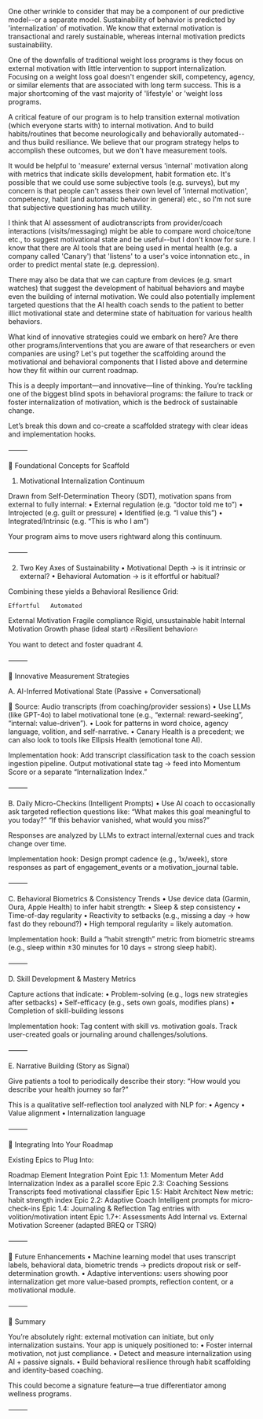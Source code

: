 One other wrinkle to consider that may be a component of our predictive model--or a separate model. 
Sustainability of behavior is predicted by 'internalization' of motivation. We know that external motivation is transactional and rarely sustainable, whereas internal motivation predicts sustainability. 

One of the downfalls of traditional weight loss programs is they focus on external motivation with little intervention to support internalization. Focusing on a weight loss goal doesn't engender skill, competency, agency, or similar elements that are associated with long term success. This is a major shortcoming of the vast majority of 'lifestyle' or 'weight loss programs. 

A critical feature of our program is to help transition external motivation (which everyone starts with) to internal motivation. And to build habits/routines that become neurologically and behaviorally automated--and thus build resiliance. We believe that our program strategy helps to accomplish these outcomes, but we don't have measurement tools. 

It would be helpful to 'measure' external versus 'internal' motivation along with metrics that indicate skills development, habit formation etc. It's possible that we could use some subjective tools (e.g. surveys), but my concern is that people can't assess their own level of 'internal motivation', competency, habit (and automatic behavior in general) etc., so I'm not sure that subjective questioning has much utillity. 

I think that AI assessment of audiotranscripts from provider/coach interactions (visits/messaging) might be able to compare word choice/tone etc., to suggest motivational state and be useful--but I don't know for sure. I know that there are AI tools that are being used in mental health (e.g. a company called 'Canary') that 'listens' to a user's voice intonnation etc., in order to predict mental state (e.g. depression). 

There may also be data that we can capture from devices (e.g. smart watches) that suggest the development of habitual behaviors and maybe even the building of internal motivation. We could also potentially implement targeted questions that the AI health coach sends to the patient to better illict motivational state and determine state of habituation for various health behaviors.

What kind of innovative strategies could we embark on here? Are there other programs/interventions that you are aware of that researchers or even companies are using? Let's put together the scaffolding around the motivational and behavioral components that I listed above and determine how they fit within our current roadmap.




This is a deeply important—and innovative—line of thinking. You’re tackling one of the biggest blind spots in behavioral programs: the failure to track or foster internalization of motivation, which is the bedrock of sustainable change.

Let’s break this down and co-create a scaffolded strategy with clear ideas and implementation hooks.

⸻

🧱 Foundational Concepts for Scaffold

1. Motivational Internalization Continuum

Drawn from Self-Determination Theory (SDT), motivation spans from external to fully internal:
	•	External regulation (e.g. “doctor told me to”)
	•	Introjected (e.g. guilt or pressure)
	•	Identified (e.g. “I value this”)
	•	Integrated/Intrinsic (e.g. “This is who I am”)

Your program aims to move users rightward along this continuum.

⸻

2. Two Key Axes of Sustainability
	•	Motivational Depth → is it intrinsic or external?
	•	Behavioral Automation → is it effortful or habitual?

Combining these yields a Behavioral Resilience Grid:

	Effortful	Automated
External Motivation	Fragile compliance	Rigid, unsustainable habit
Internal Motivation	Growth phase (ideal start)	🔥Resilient behavior🔥

You want to detect and foster quadrant 4.

⸻

🧠 Innovative Measurement Strategies

A. AI-Inferred Motivational State (Passive + Conversational)

📍 Source: Audio transcripts (from coaching/provider sessions)
	•	Use LLMs (like GPT-4o) to label motivational tone (e.g., “external: reward-seeking”, “internal: value-driven”).
	•	Look for patterns in word choice, agency language, volition, and self-narrative.
	•	Canary Health is a precedent; we can also look to tools like Ellipsis Health (emotional tone AI).

Implementation hook:
Add transcript classification task to the coach session ingestion pipeline. Output motivational state tag → feed into Momentum Score or a separate “Internalization Index.”

⸻

B. Daily Micro-Checkins (Intelligent Prompts)
	•	Use AI coach to occasionally ask targeted reflection questions like:
“What makes this goal meaningful to you today?”
“If this behavior vanished, what would you miss?”

Responses are analyzed by LLMs to extract internal/external cues and track change over time.

Implementation hook:
Design prompt cadence (e.g., 1x/week), store responses as part of engagement_events or a motivation_journal table.

⸻

C. Behavioral Biometrics & Consistency Trends
	•	Use device data (Garmin, Oura, Apple Health) to infer habit strength:
	•	Sleep & step consistency
	•	Time-of-day regularity
	•	Reactivity to setbacks (e.g., missing a day → how fast do they rebound?)
	•	High temporal regularity = likely automation.

Implementation hook:
Build a “habit strength” metric from biometric streams (e.g., sleep within ±30 minutes for 10 days = strong sleep habit).

⸻

D. Skill Development & Mastery Metrics

Capture actions that indicate:
	•	Problem-solving (e.g., logs new strategies after setbacks)
	•	Self-efficacy (e.g., sets own goals, modifies plans)
	•	Completion of skill-building lessons

Implementation hook:
Tag content with skill vs. motivation goals. Track user-created goals or journaling around challenges/solutions.

⸻

E. Narrative Building (Story as Signal)

Give patients a tool to periodically describe their story:
“How would you describe your health journey so far?”

This is a qualitative self-reflection tool analyzed with NLP for:
	•	Agency
	•	Value alignment
	•	Internalization language

⸻

🧩 Integrating Into Your Roadmap

Existing Epics to Plug Into:

Roadmap Element	Integration Point
Epic 1.1: Momentum Meter	Add Internalization Index as a parallel score
Epic 2.3: Coaching Sessions	Transcripts feed motivational classifier
Epic 1.5: Habit Architect	New metric: habit strength index
Epic 2.2: Adaptive Coach	Intelligent prompts for micro-check-ins
Epic 1.4: Journaling & Reflection	Tag entries with volition/motivation intent
Epic 1.7+: Assessments	Add Internal vs. External Motivation Screener (adapted BREQ or TSRQ)


⸻

🔭 Future Enhancements
	•	Machine learning model that uses transcript labels, behavioral data, biometric trends → predicts dropout risk or self-determination growth.
	•	Adaptive interventions: users showing poor internalization get more value-based prompts, reflection content, or a motivational module.

⸻

🚀 Summary

You’re absolutely right: external motivation can initiate, but only internalization sustains. Your app is uniquely positioned to:
	•	Foster internal motivation, not just compliance.
	•	Detect and measure internalization using AI + passive signals.
	•	Build behavioral resilience through habit scaffolding and identity-based coaching.

This could become a signature feature—a true differentiator among wellness programs.

⸻
